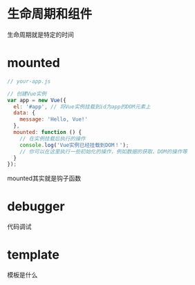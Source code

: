 # 生命周期和组件

生命周期就是特定的时间

# mounted

```js
// your-app.js

// 创建Vue实例
var app = new Vue({
  el: '#app', // 将Vue实例挂载到id为app的DOM元素上
  data: {
    message: 'Hello, Vue!'
  },
  mounted: function () {
    // 在实例挂载后执行的操作
    console.log('Vue实例已经挂载到DOM！');
    // 你可以在这里执行一些初始化的操作，例如数据的获取、DOM的操作等
  }
});

```

mounted其实就是钩子函数

# debugger

代码调试


# template

模板是什么


